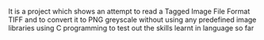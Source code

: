 It is a project which shows an attempt to read a Tagged Image File Format TIFF and to convert it to PNG greyscale without using any predefined image libraries using C programming to test out the skills learnt in language so far
